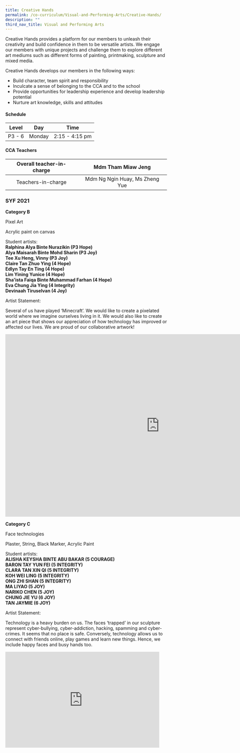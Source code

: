```yaml
---
title: Creative Hands
permalink: /co-curriculum/Visual-and-Performing-Arts/Creative-Hands/
description: ""
third_nav_title: Visual and Performing Arts
---
```

Creative Hands provides a platform for our members to unleash their creativity and build confidence in them to be versatile artists. We engage our members with unique projects and challenge them to explore different art mediums such as different forms of painting, printmaking, sculpture and mixed media.

Creative Hands develops our members in the following ways:

*   Build character, team spirit and responsibility
*   Inculcate a sense of belonging to the CCA and to the school
*   Provide opportunities for leadership experience and develop leadership potential
*   Nurture art knowledge, skills and attitudes

#### **Schedule**

| Level 	| Day 	| Time 	|
|:---:	|:---:	|:---:	|
| P3 - 6 	| Monday 	| 2:15 - 4:15 pm 	|

#### **CCA Teachers**

| Overall teacher-in-charge 	| Mdm Tham Miaw Jeng	|
|:---:	|:---:	|
| Teachers-in-charge 	| Mdm Ng Ngin Huay, Ms Zheng Yue

### **SYF 2021**

**Category B**

Pixel Art

Acrylic paint on canvas

  

Student artists:  
**Ralphina Alya Binte Nurazikin (P3 Hope)  
Alya Maisarah Binte Mohd Sharin (P3 Joy)  
Tee Xu Heng, Vinny (P3 Joy)  
Claire Tan Zhuo Ying (4 Hope)  
Edlyn Tay En Ting (4 Hope)  
Lim Yining Yunice (4 Hope)  
Sha'ista Faiqa Binte Muhammad Farhan (4 Hope)  
Eva Chung Jia Ying (4 Integrity)  
Devinaah Tiruselvan (4 Joy)**

Artist Statement:

Several of us have played ‘Minecraft’. We would like to create a pixelated world where we imagine ourselves living in it. We would also like to create an art piece that shows our appreciation of how technology has improved or affected our lives. We are proud of our collaborative artwork!

<iframe allowfullscreen="true" height="569" width="960" frameborder="0" src="https://docs.google.com/presentation/d/e/2PACX-1vT9ZbxYelBNUSTu-nDsSSC2Kw8WTE7nEkZzTId-pS-GodWTp-tcjGO4IWtcnASOAEpiKteICQO3e6_h/embed?start=true&amp;loop=true&amp;delayms=3000"></iframe>

**Category C**

Face technologies

Plaster, String, Black Marker, Acrylic Paint


Student artists:  
**ALISHA KEYSHA BINTE ABU BAKAR (5 COURAGE)  
BARON TAY YUN FEI (5 INTEGRITY)  
CLARA TAN XIN QI (5 INTEGRITY)  
KOH WEI LING (5 INTEGRITY)  
ONG ZHI SHAN (5 INTEGRITY)  
MA LIYAO (5 JOY)  
NARIKO CHEN (5 JOY)  
CHUNG JIE YU (6 JOY)  
TAN JAYMIE (6 JOY)**  

Artist Statement:

Technology is a heavy burden on us. The faces ‘trapped’ in our sculpture represent cyber-bullying, cyber-addiction, hacking, spamming and cyber-crimes. It seems that no place is safe. Conversely, technology allows us to connect with friends online, play games and learn new things. Hence, we include happy faces and busy hands too.

<iframe src="https://docs.google.com/presentation/d/e/2PACX-1vQKcKrv4VabWpfGAJKxeZI8Q_riQlzDXg-NIg_KESRcbQmjdEfZTCG6zKc10qmsR_OD90Xae3P7vKxx/embed?start=true&amp;loop=true&amp;delayms=3000" frameborder="0" width="480" height="299" allowfullscreen="true"></iframe>